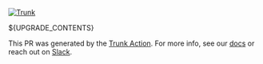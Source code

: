[![Trunk](https://raw.githubusercontent.com/TylerJang27/trunk-action/tyler/upgrade-mode/trunk_banner.png)](https://trunk.io)

${UPGRADE_CONTENTS}

This PR was generated by the [Trunk Action]. For more info, see our [docs] or reach out on [Slack].

[Trunk Action]: https://github.com/trunk-io/trunk-action
[docs]: https://docs.trunk.io
[Slack]: https://slack.trunk.io/
